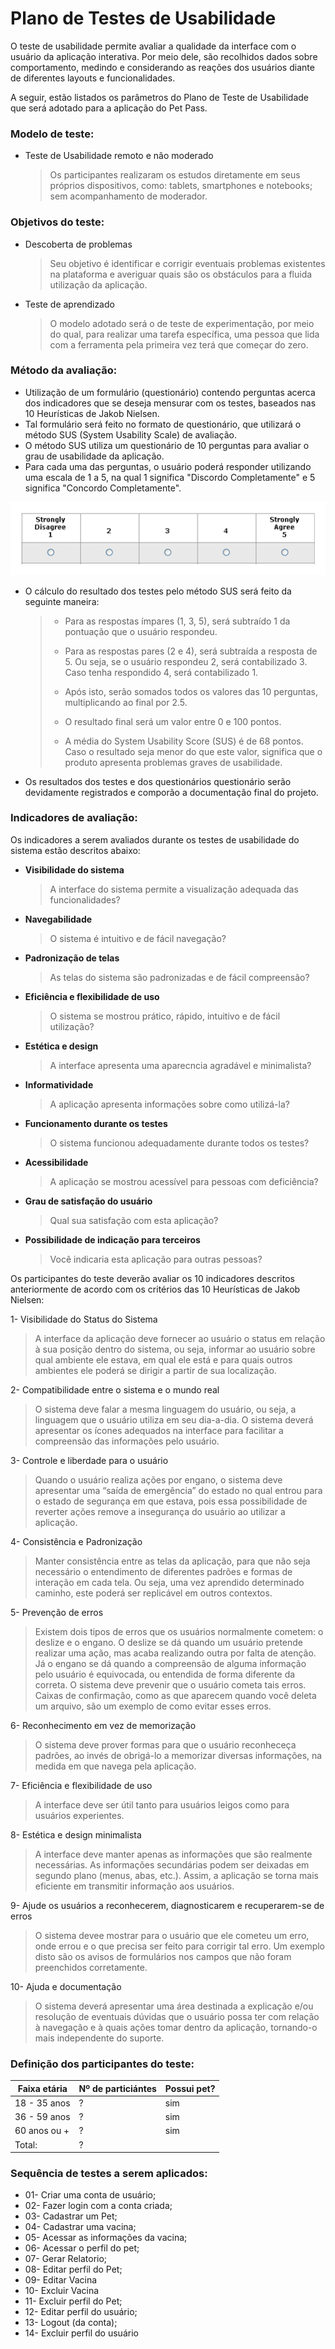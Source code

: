 # Plano de Testes de Usabilidade

O teste de usabilidade permite avaliar a qualidade da interface com o usuário da aplicação interativa. Por meio dele, são recolhidos dados sobre comportamento, medindo e considerando as reações dos usuários diante de diferentes layouts e funcionalidades.

A seguir, estão listados os parâmetros do Plano de Teste de Usabilidade que será adotado para a aplicação do Pet Pass.

### Modelo de teste:

- Teste de Usabilidade remoto e não moderado
  > Os participantes realizaram os estudos diretamente em seus próprios dispositivos, como: tablets, smartphones e notebooks; sem acompanhamento de moderador.

### Objetivos do teste:

- Descoberta de problemas
  > Seu objetivo é identificar e corrigir eventuais problemas existentes na plataforma e averiguar quais são os obstáculos para a fluida utilização da aplicação.
- Teste de aprendizado
  > O modelo adotado será o de teste de experimentação, por meio do qual, para realizar uma tarefa específica, uma pessoa que lida com a ferramenta pela primeira vez terá que começar do zero.

### Método da avaliação:

- Utilização de um formulário (questionário) contendo perguntas acerca dos indicadores que se deseja mensurar com os testes, baseados nas 10 Heurísticas de Jakob Nielsen. 
- Tal formulário será feito no formato de questionário, que utilizará o método SUS (System Usability Scale) de avaliação. 
- O método SUS utiliza um questionário de 10 perguntas para avaliar o grau de usabilidade da aplicação. 
- Para cada uma das perguntas, o usuário poderá responder utilizando uma escala de 1 a 5, na qual 1 significa "Discordo Completamente" e 5 significa "Concordo Completamente".

![Score Método SUS](https://github.com/ICEI-PUC-Minas-PMV-ADS/pmv-ads-2022-1-e3-proj-mov-t1-petpass-mobile/blob/main/docs/img/Score_metodo_SUS.PNG?raw=true)

- O cálculo do resultado dos testes pelo método SUS será feito da seguinte maneira:

  > - Para as respostas ímpares (1, 3, 5), será subtraído 1 da pontuação que o usuário respondeu.
  > 
  > - Para as respostas pares (2 e 4), será subtraída a resposta de 5. Ou seja, se o usuário respondeu 2, será contabilizado 3. Caso tenha respondido 4, será contabilizado 1.
  > 
  > - Após isto, serão somados todos os valores das 10 perguntas, multiplicando ao final por 2.5.
  > 
  > - O resultado final será um valor entre 0 e 100 pontos.
  > 
  > - A média do System Usability Score (SUS) é de 68 pontos. Caso o resultado seja menor do que este valor, significa que o produto apresenta problemas graves de usabilidade.
  > 
- Os resultados dos testes e dos questionários questionário serão devidamente registrados e comporão a documentação final do projeto.

### Indicadores de avaliação:

Os indicadores a serem avaliados durante os testes de usabilidade do sistema estão descritos abaixo:

- **Visibilidade do sistema**
  > A interface do sistema permite a visualização adequada das funcionalidades?
- **Navegabilidade**
  > O sistema é intuitivo e de fácil navegação?
- **Padronização de telas**
  > As telas do sistema são padronizadas e de fácil compreensão?
- **Eficiência e flexibilidade de uso**
  > O sistema se mostrou prático, rápido, intuitivo e de fácil utilização?
- **Estética e design**
  > A interface apresenta uma aparecncia agradável e minimalista?
- **Informatividade**
  > A aplicação apresenta informações sobre como utilizá-la?
- **Funcionamento durante os testes**
  > O sistema funcionou adequadamente durante todos os testes?
- **Acessibilidade**
  > A aplicação se mostrou acessível para pessoas com deficiência?
- **Grau de satisfação do usuário**
  > Qual sua satisfação com esta aplicação?
- **Possibilidade de indicação para terceiros**
  > Você indicaria esta aplicação para outras pessoas?

Os participantes do teste deverão avaliar os 10 indicadores descritos anteriormente de acordo com os critérios das 10 Heurísticas de Jakob Nielsen:

1- Visibilidade do Status do Sistema

> A interface da aplicação deve fornecer ao usuário o status em relação à sua posição dentro do sistema, ou seja, informar ao usuário sobre qual ambiente ele estava, em qual ele está e para quais outros ambientes ele poderá se dirigir a partir de sua localização.

2- Compatibilidade entre o sistema e o mundo real

> O sistema deve falar a mesma linguagem do usuário, ou seja, a linguagem que o usuário utiliza em seu dia-a-dia.
> O sistema deverá apresentar os ícones adequados na interface para facilitar a compreensão das informações pelo usuário.

3- Controle e liberdade para o usuário

> Quando o usuário realiza ações por engano, o sistema deve apresentar uma “saída de emergência” do estado no qual entrou para o estado de segurança em que estava, pois essa possibilidade de reverter ações remove a insegurança do usuário ao utilizar a aplicação.

4- Consistência e Padronização

> Manter consistência entre as telas da aplicação, para que não seja necessário o entendimento de diferentes padrões e formas de interação em cada tela. Ou seja, uma vez aprendido determinado caminho, este poderá ser replicável em outros contextos.

5- Prevenção de erros

> Existem dois tipos de erros que os usuários normalmente cometem: o deslize e o engano. O deslize se dá quando um usuário pretende realizar uma ação, mas acaba realizando outra por falta de atenção. Já o engano se dá quando a compreensão de alguma informação pelo usuário é equivocada, ou entendida de forma diferente da correta.
> O sistema deve prevenir que o usuário cometa tais erros. Caixas de confirmação, como as que aparecem quando você deleta um arquivo, são um exemplo de como evitar esses erros.

6- Reconhecimento em vez de memorização

> O sistema deve prover formas para que o usuário reconheceça padrões, ao invés de obrigá-lo a memorizar diversas informações, na medida em que navega pela aplicação.

7- Eficiência e flexibilidade de uso

> A interface deve ser útil tanto para usuários leigos como para usuários experientes.

8- Estética e design minimalista

> A interface deve manter apenas as informações que são realmente necessárias. As informações secundárias podem ser deixadas em segundo plano (menus, abas, etc.). Assim, a aplicação se torna mais eficiente em transmitir informação aos usuários.

9- Ajude os usuários a reconhecerem, diagnosticarem e recuperarem-se de erros

> O sistema devee mostrar para o usuário que ele cometeu um erro, onde errou e o que precisa ser feito para corrigir tal erro.
> Um exemplo disto são os avisos de formulários nos campos que não foram preenchidos corretamente.

10- Ajuda e documentação

> O sistema deverá apresentar uma área destinada a explicação e/ou resolução de eventuais dúvidas que o usuário possa ter com relação à navegação e à quais ações tomar dentro da aplicação, tornando-o mais independente do suporte.

### Definição dos participantes do teste:

| Faixa etária | Nº de particiántes | Possui pet? |
| ------------ | ------------------ | ----------- |
| 18 - 35 anos | ?                  | sim         |
| 36 - 59 anos | ?                  | sim         |
| 60 anos ou + | ?                  | sim         |
| Total:       | ?                  |             |

### Sequência de testes a serem aplicados:

- 01- Criar uma conta de usuário;
- 02- Fazer login com a conta criada;
- 03- Cadastrar um Pet;
- 04- Cadastrar uma vacina;
- 05- Acessar as informações da vacina;
- 06- Acessar o perfil do pet;
- 07- Gerar Relatorio;
- 08- Editar perfil do Pet;
- 09- Editar Vacina
- 10- Excluir Vacina
- 11- Excluir perfil do Pet;
- 12- Editar perfil do usuário;
- 13- Logout (da conta);
- 14- Excluir perfil do usuário
